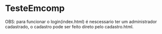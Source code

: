 # TesteEmcomp 
OBS: para funcionar o login(index.html) é nescessario ter um administrador cadastrado, o cadastro pode ser feito direto pelo cadastro.html.
